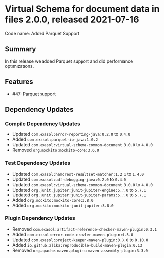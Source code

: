 # Virtual Schema for document data in files 2.0.0, released 2021-07-16

Code name: Added Parquet Support

## Summary

In this release we added Parquet support and did performance optimizations.

## Features

* #47: Parquet support

## Dependency Updates

### Compile Dependency Updates

* Updated `com.exasol:error-reporting-java:0.2.0` to `0.4.0`
* Added `com.exasol:parquet-io-java:1.0.2`
* Updated `com.exasol:virtual-schema-common-document:3.0.0` to `4.0.0`
* Removed `org.mockito:mockito-core:3.6.0`

### Test Dependency Updates

* Updated `com.exasol:hamcrest-resultset-matcher:1.2.1` to `1.4.0`
* Updated `com.exasol:udf-debugging-java:0.2.0` to `0.4.0`
* Updated `com.exasol:virtual-schema-common-document:3.0.0` to `4.0.0`
* Updated `org.junit.jupiter:junit-jupiter-engine:5.7.0` to `5.7.1`
* Updated `org.junit.jupiter:junit-jupiter-params:5.7.0` to `5.7.1`
* Added `org.mockito:mockito-core:3.8.0`
* Added `org.mockito:mockito-junit-jupiter:3.8.0`

### Plugin Dependency Updates

* Removed `com.exasol:artifact-reference-checker-maven-plugin:0.3.1`
* Added `com.exasol:error-code-crawler-maven-plugin:0.5.0`
* Updated `com.exasol:project-keeper-maven-plugin:0.3.0` to `0.10.0`
* Added `io.github.zlika:reproducible-build-maven-plugin:0.13`
* Removed `org.apache.maven.plugins:maven-assembly-plugin:3.3.0`
